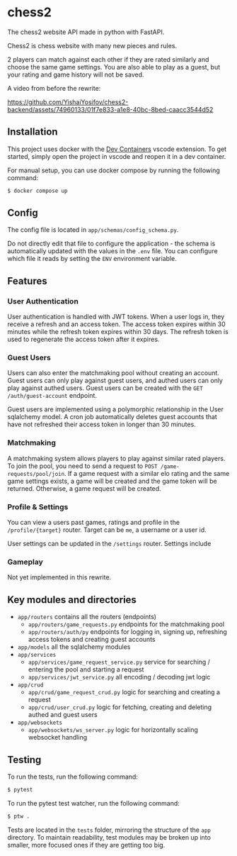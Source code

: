 # chess2

The chess2 website API made in python with FastAPI.

Chess2 is chess website with many new pieces and rules.

2 players can match against each other if they are rated similarly and choose the same game settings.
You are also able to play as a guest, but your rating and game history will not be saved.

A video from before the rewrite:

https://github.com/YishaiYosifov/chess2-backend/assets/74960133/01f7e833-a1e8-40bc-8bed-caacc3544d52

## Installation

This project uses docker with the [Dev Containers](https://marketplace.visualstudio.com/items?itemName=ms-vscode-remote.remote-containers) vscode extension.
To get started, simply open the project in vscode and reopen it in a dev container.

For manual setup, you can use docker compose by running the following command:

```bash
$ docker compose up
```

## Config

The config file is located in `app/schemas/config_schema.py`.

Do not directly edit that file to configure the application - the schema is automatically updated with the values in the `.env` file.
You can configure which file it reads by setting the `ENV` environment variable.

## Features

### User Authentication

User authentication is handled with JWT tokens. When a user logs in, they receive a refresh and an access token. The access token expires within 30 minutes while the refresh token expires within 30 days. The refresh token is used to regenerate the access token after it expires.

### Guest Users

Users can also enter the matchmaking pool without creating an account. Guest users can only play against guest users, and authed users can only play against authed users. Guest users can be created with the `GET /auth/guest-account` endpoint.

Guest users are implemented using a polymorphic relationship in the User sqlalchemy model. A cron job automatically deletes guest accounts that have not refreshed their access token in longer than 30 minutes.

### Matchmaking

A matchmaking system allows players to play against similar rated players. To join the pool, you need to send a request to `POST /game-requests/pool/join`. If a game request with a similar elo rating and the same game settings exists, a game will be created and the game token will be returned. Otherwise, a game request will be created.

### Profile & Settings

You can view a users past games, ratings and profile in the `/profile/{target}` router. Target can be `me`, a username or a user id.

User settings can be updated in the `/settings` router. Settings include

### Gameplay

Not yet implemented in this rewrite.

## Key modules and directories

-   `app/routers` contains all the routers (endpoints)
    -   `app/routers/game_requests.py` endpoints for the matchmaking pool
    -   `app/routers/auth/py` endpoints for logging in, signing up, refreshing access tokens and creating guest accounts
-   `app/models` all the sqlalchemy modules
-   `app/services`
    -   `app/services/game_request_service.py` service for searching / entering the pool and starting a request
    -   `app/services/jwt_service.py` all encoding / decoding jwt logic
-   `app/crud`
    -   `app/crud/game_request_crud.py` logic for searching and creating a request
    -   `app/crud/user_crud.py` logic for fetching, creating and deleting authed and guest users
-   `app/websockets`
    -   `app/websockets/ws_server.py` logic for horizontally scaling websocket handling

## Testing

To run the tests, run the following command:

```bash
$ pytest
```

To run the pytest test watcher, run the following command:

```bash
$ ptw .
```

Tests are located in the `tests` folder, mirroring the structure of the `app` directory.
To maintain readability, test modules may be broken up into smaller, more focused ones if they are getting too big.
